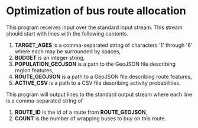 # Optimization of bus route allocation

This program receives input over the standard input stream. This stream should start with lines with the following contents.
1. **TARGET_AGES** is a comma-separated string of characters '1' through '6' where each may be surrounded by spaces,
2. **BUDGET** is an integer string,
3. **POPULATION_GEOJSON** is a path to the GeoJSON file describing region features,
4. **ROUTE_GEOJSON** is a path to a GeoJSON file describing route features,
5. **ACTIVE_CSV** is a path to a CSV file describing activity probabilities.

This program will output lines to the standard output stream where each line is a comma-separated string of
1. **ROUTE_ID** is the id of a route from **ROUTE_GEOJSON**,
2. **COUNT** is the number of wrapping buses to buy on this route.
